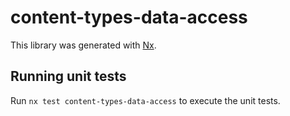 # content-types-data-access

This library was generated with [Nx](https://nx.dev).

## Running unit tests

Run `nx test content-types-data-access` to execute the unit tests.
